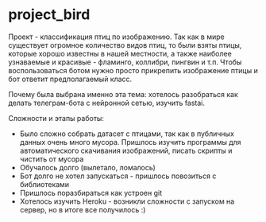 # project_bird
Проект - классификация птиц по изображению. Так как в мире существует огромное количество видов птиц, то были взяты птицы, которые хорошо известны в нашей местности, а также наиболее узнаваемые и красивые - фламинго, коллибри, пингвин и т.п.
Чтобы воспользоваться ботом нужно просто прикрепить изображение птицы и бот ответит предполагаемый класс. 

Почему была выбрана именно эта тема: хотелось разобраться как делать телеграм-бота с нейронной сетью, изучить fastai.

Сложности и этапы работы:
- Было сложно собрать датасет с птицами, так как в публичныx данных очень много мусора. Пришлось изучить программы для автоматического скачивания изображений, писать скрипты и чистить от мусора
- Обучалось долго (вылетало, ломалось)
- Бот долго не хотел запускаться - пришлось повозиться с библиотеками
 - Пришлось поразбираться как устроен git
 - Хотелось изучить Heroku - возникли сложности с запуском на сервер, но в итоге все получилось :)
